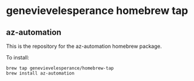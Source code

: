# genevievelesperance homebrew tap


## az-automation

This is the repository for the az-automation homebrew package.

To install:

```
brew tap genevievelesperance/homebrew-tap
brew install az-automation
```
